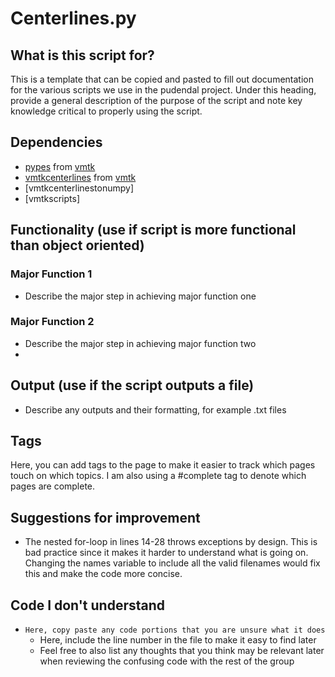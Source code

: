 # Centerlines.py
## What is this script for?
This is a template that can be copied and pasted to fill out documentation for the various scripts we use in the pudendal project. Under this heading, provide a general description of the purpose of the script and note key knowledge critical to properly using the script.

## Dependencies
- [pypes](http://www.vmtk.org/documentation/pypes.html) from [vmtk](http://www.vmtk.org/documentation/)
- [vmtkcenterlines](http://www.vmtk.org/vmtkscripts/vmtkcenterlines.html) from [vmtk](http://www.vmtk.org/documentation/)
- [vmtkcenterlinestonumpy]
- [vmtkscripts]

## Functionality (use if script is more functional than object oriented)
### Major Function 1
- Describe the major step in achieving major function one

### Major Function 2
- Describe the major step in achieving major function two
- 

## Output (use if the script outputs a file)
- Describe any outputs and their formatting, for example .txt files

## Tags
Here, you can add tags to the page to make it easier to track which pages touch on which topics. I am also using a #complete tag to denote which pages are complete.

## Suggestions for improvement
- The nested for-loop in lines 14-28  throws exceptions by design. This is bad practice since it makes it harder to understand what is going on. Changing the names variable to include all the valid filenames would fix this and make the code more concise.

## Code I don't understand
- ```Here, copy paste any code portions that you are unsure what it does``` 
	- Here, include the line number in the file to make it easy to find later
	- Feel free to also list any thoughts that you think may be relevant later when reviewing  the confusing code with the rest of the group

